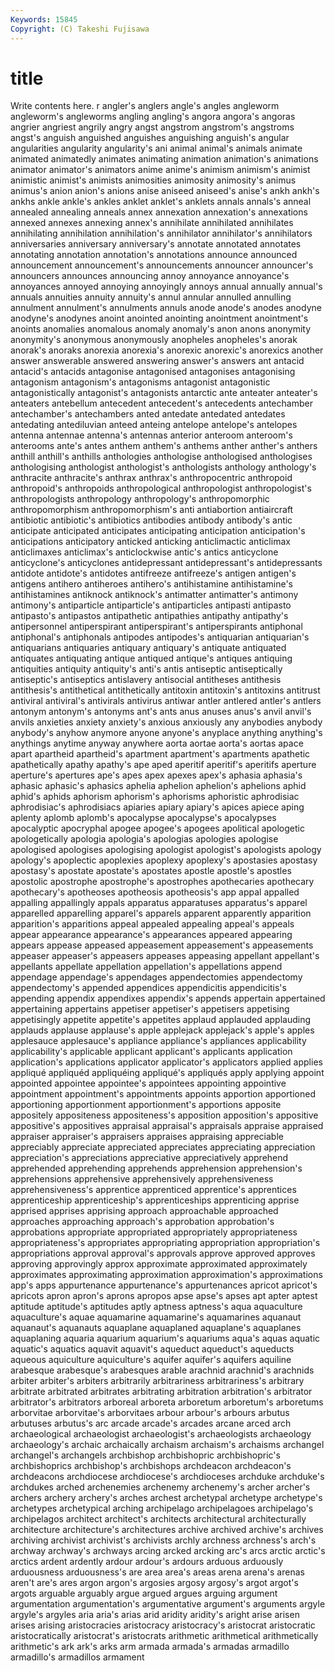 ```yaml
---
Keywords: 15845 
Copyright: (C) Takeshi Fujisawa
---
```


# title

Write contents here.
r angler's anglers angle's angles angleworm
angleworm's angleworms angling angling's angora angora's angoras angrier angriest angrily
angry angst angstrom angstrom's angstroms angst's anguish anguished anguishes anguishing
anguish's angular angularities angularity angularity's ani animal animal's animals animate
animated animatedly animates animating animation animation's animations animator animator's animators
anime anime's animism animism's animist animistic animist's animists animosities animosity
animosity's animus animus's anion anion's anions anise aniseed aniseed's anise's
ankh ankh's ankhs ankle ankle's ankles anklet anklet's anklets annals
annals's anneal annealed annealing anneals annex annexation annexation's annexations annexed
annexes annexing annex's annihilate annihilated annihilates annihilating annihilation annihilation's annihilator
annihilator's annihilators anniversaries anniversary anniversary's annotate annotated annotates annotating annotation
annotation's annotations announce announced announcement announcement's announcements announcer announcer's announcers
announces announcing annoy annoyance annoyance's annoyances annoyed annoying annoyingly annoys
annual annually annual's annuals annuities annuity annuity's annul annular annulled
annulling annulment annulment's annulments annuls anode anode's anodes anodyne anodyne's
anodynes anoint anointed anointing anointment anointment's anoints anomalies anomalous anomaly
anomaly's anon anons anonymity anonymity's anonymous anonymously anopheles anopheles's anorak
anorak's anoraks anorexia anorexia's anorexic anorexic's anorexics another answer answerable
answered answering answer's answers ant antacid antacid's antacids antagonise antagonised
antagonises antagonising antagonism antagonism's antagonisms antagonist antagonistic antagonistically antagonist's antagonists
antarctic ante anteater anteater's anteaters antebellum antecedent antecedent's antecedents antechamber
antechamber's antechambers anted antedate antedated antedates antedating antediluvian anteed anteing
antelope antelope's antelopes antenna antennae antenna's antennas anterior anteroom anteroom's
anterooms ante's antes anthem anthem's anthems anther anther's anthers anthill
anthill's anthills anthologies anthologise anthologised anthologises anthologising anthologist anthologist's anthologists
anthology anthology's anthracite anthracite's anthrax anthrax's anthropocentric anthropoid anthropoid's anthropoids
anthropological anthropologist anthropologist's anthropologists anthropology anthropology's anthropomorphic anthropomorphism anthropomorphism's anti
antiabortion antiaircraft antibiotic antibiotic's antibiotics antibodies antibody antibody's antic anticipate
anticipated anticipates anticipating anticipation anticipation's anticipations anticipatory anticked anticking anticlimactic
anticlimax anticlimaxes anticlimax's anticlockwise antic's antics anticyclone anticyclone's anticyclones antidepressant
antidepressant's antidepressants antidote antidote's antidotes antifreeze antifreeze's antigen antigen's antigens
antihero antiheroes antihero's antihistamine antihistamine's antihistamines antiknock antiknock's antimatter antimatter's
antimony antimony's antiparticle antiparticle's antiparticles antipasti antipasto antipasto's antipastos antipathetic
antipathies antipathy antipathy's antipersonnel antiperspirant antiperspirant's antiperspirants antiphonal antiphonal's antiphonals
antipodes antipodes's antiquarian antiquarian's antiquarians antiquaries antiquary antiquary's antiquate antiquated
antiquates antiquating antique antiqued antique's antiques antiquing antiquities antiquity antiquity's
anti's antis antiseptic antiseptically antiseptic's antiseptics antislavery antisocial antitheses antithesis
antithesis's antithetical antithetically antitoxin antitoxin's antitoxins antitrust antiviral antiviral's antivirals
antivirus antiwar antler antlered antler's antlers antonym antonym's antonyms ant's
ants anus anuses anus's anvil anvil's anvils anxieties anxiety anxiety's
anxious anxiously any anybodies anybody anybody's anyhow anymore anyone anyone's
anyplace anything anything's anythings anytime anyway anywhere aorta aortae aorta's
aortas apace apart apartheid apartheid's apartment apartment's apartments apathetic apathetically
apathy apathy's ape aped aperitif aperitif's aperitifs aperture aperture's apertures
ape's apes apex apexes apex's aphasia aphasia's aphasic aphasic's aphasics
aphelia aphelion aphelion's aphelions aphid aphid's aphids aphorism aphorism's aphorisms
aphoristic aphrodisiac aphrodisiac's aphrodisiacs apiaries apiary apiary's apices apiece aping
aplenty aplomb aplomb's apocalypse apocalypse's apocalypses apocalyptic apocryphal apogee apogee's
apogees apolitical apologetic apologetically apologia apologia's apologias apologies apologise apologised
apologises apologising apologist apologist's apologists apology apology's apoplectic apoplexies apoplexy
apoplexy's apostasies apostasy apostasy's apostate apostate's apostates apostle apostle's apostles
apostolic apostrophe apostrophe's apostrophes apothecaries apothecary apothecary's apotheoses apotheosis apotheosis's
app appal appalled appalling appallingly appals apparatus apparatuses apparatus's apparel
apparelled apparelling apparel's apparels apparent apparently apparition apparition's apparitions appeal
appealed appealing appeal's appeals appear appearance appearance's appearances appeared appearing
appears appease appeased appeasement appeasement's appeasements appeaser appeaser's appeasers appeases
appeasing appellant appellant's appellants appellate appellation appellation's appellations append appendage
appendage's appendages appendectomies appendectomy appendectomy's appended appendices appendicitis appendicitis's appending
appendix appendixes appendix's appends appertain appertained appertaining appertains appetiser appetiser's
appetisers appetising appetisingly appetite appetite's appetites applaud applauded applauding applauds
applause applause's apple applejack applejack's apple's apples applesauce applesauce's appliance
appliance's appliances applicability applicability's applicable applicant applicant's applicants application application's
applications applicator applicator's applicators applied applies appliqué appliquéd appliquéing appliqué's
appliqués apply applying appoint appointed appointee appointee's appointees appointing appointive
appointment appointment's appointments appoints apportion apportioned apportioning apportionment apportionment's apportions
apposite appositely appositeness appositeness's apposition apposition's appositive appositive's appositives appraisal
appraisal's appraisals appraise appraised appraiser appraiser's appraisers appraises appraising appreciable
appreciably appreciate appreciated appreciates appreciating appreciation appreciation's appreciations appreciative appreciatively
apprehend apprehended apprehending apprehends apprehension apprehension's apprehensions apprehensive apprehensively apprehensiveness
apprehensiveness's apprentice apprenticed apprentice's apprentices apprenticeship apprenticeship's apprenticeships apprenticing apprise
apprised apprises apprising approach approachable approached approaches approaching approach's approbation
approbation's approbations appropriate appropriated appropriately appropriateness appropriateness's appropriates appropriating appropriation
appropriation's appropriations approval approval's approvals approve approved approves approving approvingly
approx approximate approximated approximately approximates approximating approximation approximation's approximations app's
apps appurtenance appurtenance's appurtenances apricot apricot's apricots apron apron's aprons
apropos apse apse's apses apt apter aptest aptitude aptitude's aptitudes
aptly aptness aptness's aqua aquaculture aquaculture's aquae aquamarine aquamarine's aquamarines
aquanaut aquanaut's aquanauts aquaplane aquaplaned aquaplane's aquaplanes aquaplaning aquaria aquarium
aquarium's aquariums aqua's aquas aquatic aquatic's aquatics aquavit aquavit's aqueduct
aqueduct's aqueducts aqueous aquiculture aquiculture's aquifer aquifer's aquifers aquiline arabesque
arabesque's arabesques arable arachnid arachnid's arachnids arbiter arbiter's arbiters arbitrarily
arbitrariness arbitrariness's arbitrary arbitrate arbitrated arbitrates arbitrating arbitration arbitration's arbitrator
arbitrator's arbitrators arboreal arboreta arboretum arboretum's arboretums arborvitae arborvitae's arborvitaes
arbour arbour's arbours arbutus arbutuses arbutus's arc arcade arcade's arcades
arcane arced arch archaeological archaeologist archaeologist's archaeologists archaeology archaeology's archaic
archaically archaism archaism's archaisms archangel archangel's archangels archbishop archbishopric archbishopric's
archbishoprics archbishop's archbishops archdeacon archdeacon's archdeacons archdiocese archdiocese's archdioceses archduke
archduke's archdukes arched archenemies archenemy archenemy's archer archer's archers archery
archery's arches archest archetypal archetype archetype's archetypes archetypical arching archipelago
archipelagoes archipelago's archipelagos architect architect's architects architectural architecturally architecture architecture's
architectures archive archived archive's archives archiving archivist archivist's archivists archly
archness archness's arch's archway archway's archways arcing arcked arcking arc's
arcs arctic arctic's arctics ardent ardently ardour ardour's ardours arduous
arduously arduousness arduousness's are area area's areas arena arena's arenas
aren't are's ares argon argon's argosies argosy argosy's argot argot's
argots arguable arguably argue argued argues arguing argument argumentation argumentation's
argumentative argument's arguments argyle argyle's argyles aria aria's arias arid
aridity aridity's aright arise arisen arises arising aristocracies aristocracy aristocracy's
aristocrat aristocratic aristocratically aristocrat's aristocrats arithmetic arithmetical arithmetically arithmetic's ark
ark's arks arm armada armada's armadas armadillo armadillo's armadillos armament
